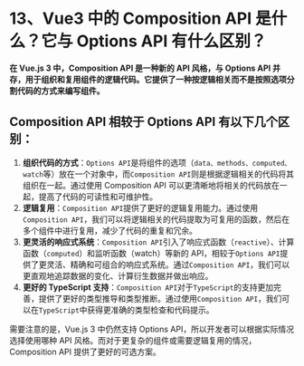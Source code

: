 # 13、Vue3 中的 Composition API 是什么？它与 Options API 有什么区别？

**在 Vue.js 3 中，Composition API 是一种新的 API 风格，与 Options API 并存，用于组织和复用组件的逻辑代码。它提供了一种按逻辑相关而不是按照选项分割代码的方式来编写组件。**

## Composition API 相较于 Options API 有以下几个区别：

1. **组织代码的方式**：`Options API`是将组件的选项（`data、methods、computed、watch`等）放在一个对象中，而`Composition API`则是根据逻辑相关的代码将其组织在一起。通过使用 Composition API 可以更清晰地将相关的代码放在一起，提高了代码的可读性和可维护性。
2. **逻辑复用**：`Composition API`提供了更好的逻辑复用能力。通过使用`Composition API`，我们可以将逻辑相关的代码提取为可复用的函数，然后在多个组件中进行复用，减少了代码的重复和冗余。
3. **更灵活的响应式系统**：`Composition API`引入了响应式函数（`reactive`）、计算函数（`computed`）和监听函数（watch）等新的 API，相较于`Options API`提供了更灵活、精确和可组合的响应式系统。通过`Composition API`，我们可以更直观地追踪数据的变化、计算衍生数据并做出响应。
4. **更好的 TypeScript 支持**：`Composition API`对于`TypeScript`的支持更加完善，提供了更好的类型推导和类型推断。通过使用`Composition API`，我们可以在`TypeScript`中获得更准确的类型检查和代码提示。

需要注意的是，Vue.js 3 中仍然支持 Options API，所以开发者可以根据实际情况选择使用哪种 API 风格。而对于更复杂的组件或需要逻辑复用的情况，Composition API 提供了更好的可选方案。
